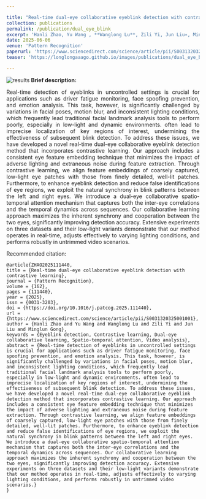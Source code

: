 ```yaml
---

title: "Real-time dual-eye collaborative eyeblink detection with contrastive learning"
collection: publications
permalink: /publication/dual_eye_blink
excerpt: 'Hanli Zhao, Yu Wang , **Wanglong Lu**, Zili Yi, Jun Liu∗, Minglun Gong'
date: 2025-06-06
venue: 'Pattern Recognition'
paperurl: 'https://www.sciencedirect.com/science/article/pii/S0031320325001001'
teaser: 'https://longlongaaago.github.io/images/publications/dual_eye_blink_teaser.png'

---
```


![results](https://longlongaaago.github.io/images/publications/dual_eye_blink_teaser.png)
<b> Brief description:</b>
<div style="text-align: justify">Real-time detection of eyeblinks in uncontrolled settings is crucial for applications such as driver fatigue monitoring, face spoofing prevention, and emotion analysis. This task, however, is significantly challenged by variations in facial poses, motion blur, and inconsistent lighting conditions, which frequently lead traditional facial landmark analysis tools to perform poorly, especially in low-light and dynamic environments. often lead to imprecise localization of key regions of interest, undermining the effectiveness of subsequent blink detection. To address these issues, we have developed a novel real-time dual-eye collaborative eyeblink detection method that incorporates contrastive learning. Our approach includes a consistent eye feature embedding technique that minimizes the impact of adverse lighting and extraneous noise during feature extraction. Through contrastive learning, we align feature embeddings of coarsely captured, low-light eye patches with those from finely detailed, well-lit patches. Furthermore, to enhance eyeblink detection and reduce false identifications of eye regions, we exploit the natural synchrony in blink patterns between the left and right eyes. We introduce a dual-eye collaborative spatio-temporal attention mechanism that captures both the inter-eye correlations and the temporal dynamics across sequences. Our collaborative learning approach maximizes the inherent synchrony and cooperation between the two eyes, significantly improving detection accuracy. Extensive experiments on three datasets and their low-light variants demonstrate that our method operates in real-time, adjusts effectively to varying lighting conditions, and performs robustly in untrimmed video scenarios. </div>


<!-- [[github]](https://github.com/LonglongaaaGo/VSPBFR) -->
<!-- [[youtube]](https://www.youtube.com/watch?v=O5r40NIXUcM) -->


Recommended citation: 

```
@article{ZHAO2025111440,
title = {Real-time dual-eye collaborative eyeblink detection with contrastive learning},
journal = {Pattern Recognition},
volume = {162},
pages = {111440},
year = {2025},
issn = {0031-3203},
doi = {https://doi.org/10.1016/j.patcog.2025.111440},
url = {https://www.sciencedirect.com/science/article/pii/S0031320325001001},
author = {Hanli Zhao and Yu Wang and Wanglong Lu and Zili Yi and Jun Liu and Minglun Gong},
keywords = {Eyeblink detection, Contrastive learning, Dual-eye collaborative learning, Spatio-temporal attention, Video analysis},
abstract = {Real-time detection of eyeblinks in uncontrolled settings is crucial for applications such as driver fatigue monitoring, face spoofing prevention, and emotion analysis. This task, however, is significantly challenged by variations in facial poses, motion blur, and inconsistent lighting conditions, which frequently lead traditional facial landmark analysis tools to perform poorly, especially in low-light and dynamic environments. often lead to imprecise localization of key regions of interest, undermining the effectiveness of subsequent blink detection. To address these issues, we have developed a novel real-time dual-eye collaborative eyeblink detection method that incorporates contrastive learning. Our approach includes a consistent eye feature embedding technique that minimizes the impact of adverse lighting and extraneous noise during feature extraction. Through contrastive learning, we align feature embeddings of coarsely captured, low-light eye patches with those from finely detailed, well-lit patches. Furthermore, to enhance eyeblink detection and reduce false identifications of eye regions, we exploit the natural synchrony in blink patterns between the left and right eyes. We introduce a dual-eye collaborative spatio-temporal attention mechanism that captures both the inter-eye correlations and the temporal dynamics across sequences. Our collaborative learning approach maximizes the inherent synchrony and cooperation between the two eyes, significantly improving detection accuracy. Extensive experiments on three datasets and their low-light variants demonstrate that our method operates in real-time, adjusts effectively to varying lighting conditions, and performs robustly in untrimmed video scenarios.}
}
```
